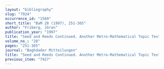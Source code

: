 ```yaml
---
layout: "bibliography"
slug: "7924"
occurrence_id: "1569"
short_title: "BaM 28 (1997), 251-365"
author: "Friberg, Jöran"
publication_year: "1997"
title: "Seed and Reeds Continued. Another Metro-Mathematical Topic Text from Late Babylonian Uruk"
volume_no_: "28"
pages: "251-365"
journal: "Baghdader Mitteilungen"
title: "Seed and Reeds Continued. Another Metro-Mathematical Topic Text from Late Babylonian Uruk"
previous_item: "7927"
---
```

